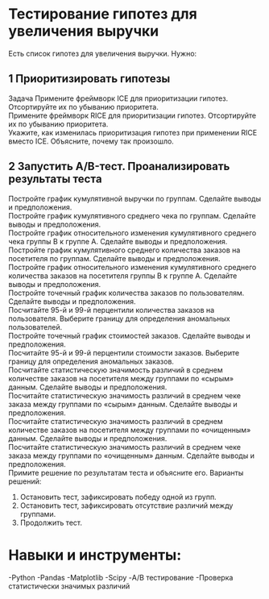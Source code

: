 # Тестирование гипотез для увеличения выручки
Есть список гипотез для увеличения выручки. Нужно:
## 1  Приоритизировать гипотезы
  
Задача
Примените фреймворк ICE для приоритизации гипотез. Отсортируйте их по убыванию приоритета.  
Примените фреймворк RICE для приоритизации гипотез. Отсортируйте их по убыванию приоритета.  
Укажите, как изменилась приоритизация гипотез при применении RICE вместо ICE. Объясните, почему так произошло.  

## 2 Запустить A/B-тест. Проанализировать результаты теста
Постройте график кумулятивной выручки по группам. Сделайте выводы и предположения.  
Постройте график кумулятивного среднего чека по группам. Сделайте выводы и предположения.  
Постройте график относительного изменения кумулятивного среднего чека группы B к группе A. Сделайте выводы и предположения.  
Постройте график кумулятивного среднего количества заказов на посетителя по группам. Сделайте выводы и предположения.  
Постройте график относительного изменения кумулятивного среднего количества заказов на посетителя группы B к группе A. Сделайте выводы и предположения.  
Постройте точечный график количества заказов по пользователям. Сделайте выводы и предположения.  
Посчитайте 95-й и 99-й перцентили количества заказов на пользователя. Выберите границу для определения аномальных пользователей.  
Постройте точечный график стоимостей заказов. Сделайте выводы и предположения.  
Посчитайте 95-й и 99-й перцентили стоимости заказов. Выберите границу для определения аномальных заказов.  
Посчитайте статистическую значимость различий в среднем количестве заказов на посетителя между группами по «сырым» данным. Сделайте выводы и предположения.  
Посчитайте статистическую значимость различий в среднем чеке заказа между группами по «сырым» данным. Сделайте выводы и предположения.  
Посчитайте статистическую значимость различий в среднем количестве заказов на посетителя между группами по «очищенным» данным. Сделайте выводы и предположения.  
Посчитайте статистическую значимость различий в среднем чеке заказа между группами по «очищенным» данным. Сделайте выводы и предположения.  
Примите решение по результатам теста и объясните его. Варианты решений:
1. Остановить тест, зафиксировать победу одной из групп.
2. Остановить тест, зафиксировать отсутствие различий между группами.
3. Продолжить тест.

# Навыки и инструменты:
-Python
-Pandas
-Matplotlib
-Scipy
-А/B тестирование
-Проверка статистически значимых различий
